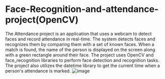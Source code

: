 # Face-Recognition-and-attendance-project(OpenCV)
The Attendance project is an application that uses a webcam to detect faces and record attendance in real-time. The system detects faces and recognizes them by comparing them with a set of known faces. When a match is found, the name of the person is displayed on the screen along with a green rectangle around their face. 
The project uses OpenCV and face_recognition libraries to perform face detection and recognition tasks. The project also utilizes the datetime library to get the current time when a person's attendance is marked.
![image](https://user-images.githubusercontent.com/105526680/235651908-dd99871a-a6ba-47f0-b111-bc052da14e82.png)

